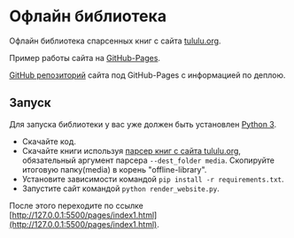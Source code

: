 # Офлайн библиотека

Офлайн библиотека спарсенных книг с сайта [tululu.org](https://tululu.org/).

Пример работы сайта на [GitHub-Pages](https://v1ztep.github.io/offline-library_GitHub-Pages/pages/index1.html).

[GitHub репозиторий](https://github.com/v1ztep/offline-library_GitHub-Pages) сайта под GitHub-Pages с информацией по деплою.

## Запуск

Для запуска библиотеки у вас уже должен быть установлен [Python 3](https://www.python.org/downloads/release/python-379/).

- Скачайте код.
- Скачайте книги используя [парсер книг c сайта tululu.org](https://github.com/v1ztep/Parser-online-library), обязательный аргумент парсера `--dest_folder media`. Скопируйте итоговую папку(media) в корень "offline-library".
- Установите зависимости командой `pip install -r requirements.txt`.
- Запустите сайт командой `python render_website.py`.

После этого переходите по ссылке [http://127.0.0.1:5500/pages/index1.html](http://127.0.0.1:5500/pages/index1.html).

